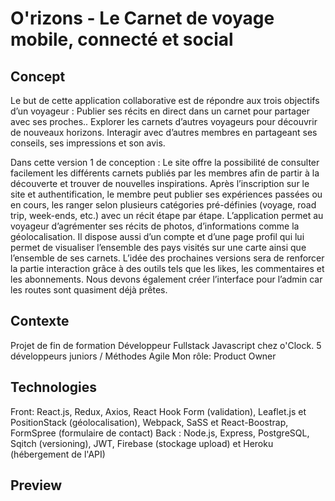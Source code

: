 # O'rizons - Le Carnet de voyage mobile, connecté et social

## Concept
Le but de cette application collaborative est de répondre aux trois objectifs d’un voyageur :
Publier ses récits en direct dans un carnet pour partager avec ses proches.. 
Explorer les carnets d’autres voyageurs pour découvrir de nouveaux horizons. 
Interagir avec d’autres membres en partageant ses conseils, ses impressions et son avis.

Dans cette version 1 de conception : 
Le site offre la possibilité de consulter facilement les différents carnets publiés par les membres  afin de partir à la découverte et trouver de nouvelles inspirations.
Après l’inscription sur le site et authentification, le membre peut publier ses expériences  passées ou en cours, les ranger selon plusieurs catégories pré-définies (voyage, road trip, week-ends, etc.) avec un récit étape par étape. L’application permet au voyageur d’agrémenter ses récits de photos, d’informations comme la géolocalisation. 
Il dispose aussi d’un compte et d’une page profil qui lui permet de visualiser l’ensemble des pays visités sur une carte ainsi que l’ensemble de ses carnets.
L’idée des prochaines versions sera de renforcer la partie interaction grâce à des outils tels que les likes, les commentaires et les abonnements.
Nous devons également créer l’interface pour l’admin car les routes sont quasiment déjà prêtes.

## Contexte
Projet de fin de formation Développeur Fullstack Javascript chez o'Clock.
5 développeurs juniors / Méthodes Agile
Mon rôle: Product Owner

## Technologies
Front: React.js, Redux, Axios, React Hook Form (validation), Leaflet.js et PositionStack (géolocalisation), Webpack, SaSS et React-Boostrap, FormSpree (formulaire de contact)
Back : Node.js, Express, PostgreSQL, Sqitch (versioning), JWT, Firebase (stockage upload) et Heroku (hébergement de l'API)

## Preview

